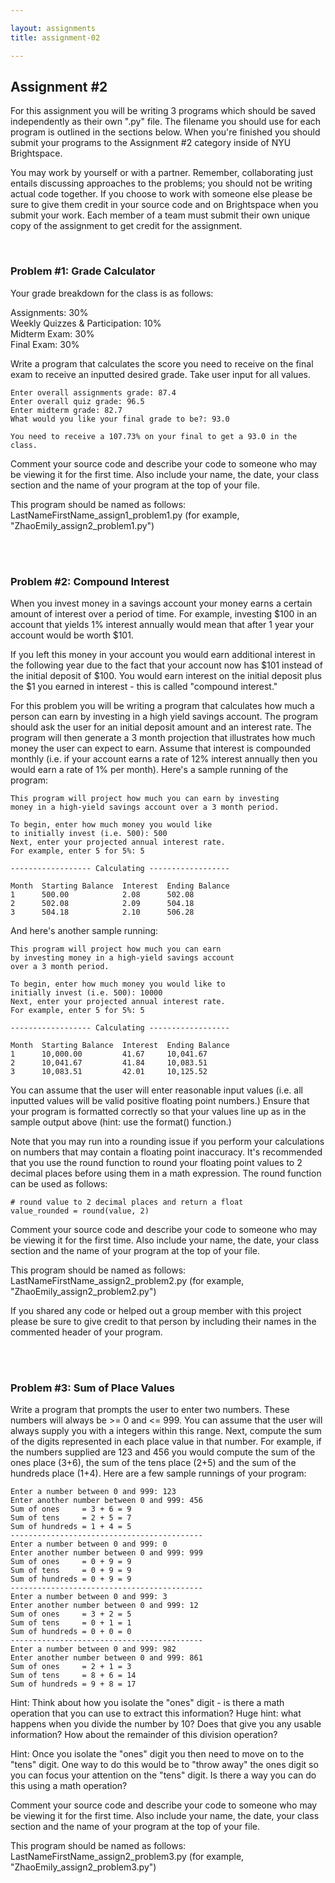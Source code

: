 ```yaml
---

layout: assignments
title: assignment-02

---
```


## Assignment #2
For this assignment you will be writing 3 programs which should be saved independently as their own ".py" file. The filename you should use for each program is outlined in the sections below. When you're finished you should submit your programs to the Assignment #2 category inside of NYU Brightspace.

You may work by yourself or with a partner. Remember, collaborating just entails discussing approaches to the problems; you should not be writing actual code together. If you choose to work with someone else please be sure to give them credit in your source code and on Brightspace when you submit your work.  Each member of a team must submit their own unique copy of the assignment to get credit for the assignment.

<div class="section-break"><br></div>

### Problem #1: Grade Calculator
Your grade breakdown for the class is as follows:

Assignments: 30%  
Weekly Quizzes & Participation: 10%  
Midterm Exam: 30%  
Final Exam: 30%  

<!-- Your final grade for the class will be assigned with the following ranges:

<div class="table" markdown="1">
```
A		93-100  
A-		90-92.9  
B+		87-89.9  
B		83-86.9  
B-		80-82.9  
C+		77-79.9  
C		73-76.9  
C-		70-72.9  
D+		67-69.9  
D		63-66.9  
```
</div> -->

Write a program that calculates the score you need to receive on the final exam to receive an inputted desired grade. Take user input for all values.
<br>

```
Enter overall assignments grade: 87.4
Enter overall quiz grade: 96.5
Enter midterm grade: 82.7
What would you like your final grade to be?: 93.0

You need to receive a 107.73% on your final to get a 93.0 in the class.
```

Comment your source code and describe your code to someone who may be viewing it for the first time. Also include your name, the date, your class section and the name of your program at the top of your file.

This program should be named as follows:
LastNameFirstName_assign1_problem1.py (for example, "ZhaoEmily_assign2_problem1.py")

<div class="section-break"><br><br></div>

### Problem #2: Compound Interest
When you invest money in a savings account your money earns a certain amount of interest over a period of time. For example, investing $100 in an account that yields 1% interest annually would mean that after 1 year your account would be worth $101.

If you left this money in your account you would earn additional interest in the following year due to the fact that your account now has $101 instead of the initial deposit of $100. You would earn interest on the initial deposit plus the $1 you earned in interest - this is called "compound interest."

For this problem you will be writing a program that calculates how much a person can earn by investing in a high yield savings account. The program should ask the user for an initial deposit amount and an interest rate. The program will then generate a 3 month projection that illustrates how much money the user can expect to earn. Assume that interest is compounded monthly (i.e. if your account earns a rate of 12% interest annually then you would earn a rate of 1% per month). Here's a sample running of the program:

```
This program will project how much you can earn by investing 
money in a high-yield savings account over a 3 month period.

To begin, enter how much money you would like
to initially invest (i.e. 500): 500
Next, enter your projected annual interest rate. 
For example, enter 5 for 5%: 5

------------------ Calculating ------------------

Month  Starting Balance  Interest  Ending Balance  
1      500.00            2.08      502.08          
2      502.08            2.09      504.18          
3      504.18            2.10      506.28          
```
And here's another sample running:

```
This program will project how much you can earn 
by investing money in a high-yield savings account
over a 3 month period.

To begin, enter how much money you would like to 
initially invest (i.e. 500): 10000
Next, enter your projected annual interest rate. 
For example, enter 5 for 5%: 5

------------------ Calculating ------------------

Month  Starting Balance  Interest  Ending Balance  
1      10,000.00         41.67     10,041.67       
2      10,041.67         41.84     10,083.51       
3      10,083.51         42.01     10,125.52       
```

You can assume that the user will enter reasonable input values (i.e. all inputted values will be valid positive floating point numbers.) Ensure that your program is formatted correctly so that your values line up as in the sample output above (hint: use the format() function.)

Note that you may run into a rounding issue if you perform your calculations on numbers that may contain a floating point inaccuracy. It's recommended that you use the round function to round your floating point values to 2 decimal places before using them in a math expression. The round function can be used as follows:

```
# round value to 2 decimal places and return a float
value_rounded = round(value, 2)
```

Comment your source code and describe your code to someone who may be viewing it for the first time. Also include your name, the date, your class section and the name of your program at the top of your file.

This program should be named as follows:
LastNameFirstName_assign2_problem2.py (for example, "ZhaoEmily_assign2_problem2.py")

If you shared any code or helped out a group member with this project please be sure to give credit to that person by including their names in the commented header of your program.

<div class="section-break"><br><br></div>

### Problem #3: Sum of Place Values
Write a program that prompts the user to enter two numbers. These numbers will always be >= 0 and <= 999. You can assume that the user will always supply you with a integers within this range. Next, compute the sum of the digits represented in each place value in that number. For example, if the numbers supplied are 123 and 456 you would compute the sum of the ones place (3+6), the sum of the tens place (2+5) and the sum of the hundreds place (1+4). Here are a few sample runnings of your program:

```
Enter a number between 0 and 999: 123
Enter another number between 0 and 999: 456
Sum of ones     = 3 + 6 = 9
Sum of tens     = 2 + 5 = 7
Sum of hundreds = 1 + 4 = 5
-------------------------------------------
Enter a number between 0 and 999: 0
Enter another number between 0 and 999: 999
Sum of ones     = 0 + 9 = 9
Sum of tens     = 0 + 9 = 9
Sum of hundreds = 0 + 9 = 9
-------------------------------------------
Enter a number between 0 and 999: 3
Enter another number between 0 and 999: 12
Sum of ones     = 3 + 2 = 5
Sum of tens     = 0 + 1 = 1
Sum of hundreds = 0 + 0 = 0
-------------------------------------------
Enter a number between 0 and 999: 982
Enter another number between 0 and 999: 861
Sum of ones     = 2 + 1 = 3
Sum of tens     = 8 + 6 = 14
Sum of hundreds = 9 + 8 = 17
```

Hint: Think about how you isolate the "ones" digit - is there a math operation that you can use to extract this information? Huge hint: what happens when you divide the number by 10? Does that give you any usable information? How about the remainder of this division operation?

Hint: Once you isolate the "ones" digit you then need to move on to the "tens" digit. One way to do this would be to "throw away" the ones digit so you can focus your attention on the "tens" digit. Is there a way you can do this using a math operation?

Comment your source code and describe your code to someone who may be viewing it for the first time. Also include your name, the date, your class section and the name of your program at the top of your file.

This program should be named as follows:
LastNameFirstName_assign2_problem3.py (for example, "ZhaoEmily_assign2_problem3.py")
